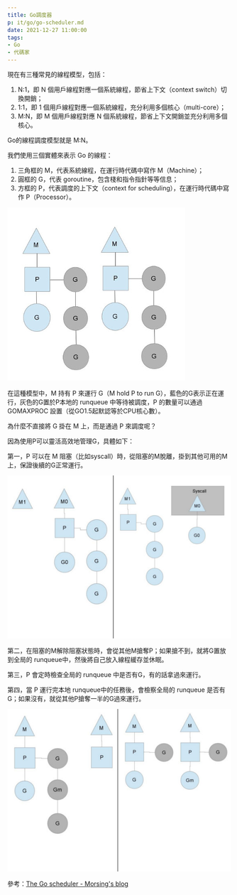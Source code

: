 ```yaml
---
title: Go調度器
p: it/go/go-scheduler.md
date: 2021-12-27 11:00:00
tags:
- Go
- 代碼家
---
```


現在有三種常見的線程模型，包括：
1. N:1，即 N 個用戶線程對應一個系統線程，節省上下文（context switch）切換開銷；
2. 1:1，即 1 個用戶線程對應一個系統線程，充分利用多個核心（multi-core）；
3. M:N，即 M 個用戶線程對應 N 個系統線程，節省上下文開銷並充分利用多個核心。

Go的線程調度模型就是 M:N。

<!-- more -->

我們使用三個實體來表示 Go 的線程：
1. 三角框的 M，代表系統線程，在運行時代碼中寫作 M（Machine）；
2. 圓框的 G，代表 goroutine，包含棧和指令指針等等信息；
3. 方框的 P，代表調度的上下文（context for scheduling），在運行時代碼中寫作 P（Processor）。

![M-P-G](go-scheduler/mpg.png)

在這種模型中，M 持有 P 來運行 G（M hold P to run G），藍色的G表示正在運行，灰色的G置於P本地的 runqueue 中等待被調度，P 的數量可以通過 GOMAXPROC 設置（從GO1.5起默認等於CPU核心數）。

為什麼不直接將 G 掛在 M 上，而是通過 P 來調度呢？

因為使用P可以靈活高效地管理G，具體如下：

第一，P 可以在 M 阻塞（比如syscall）時，從阻塞的M脫離，掛到其他可用的M上，保證後續的G正常運行。

![Syscall](go-scheduler/syscall.jpg)

第二，在阻塞的M解除阻塞狀態時，會從其他M搶奪P；如果搶不到，就將G置放到全局的 runqueue中，然後將自己放入線程緩存並休眠。

第三，P 會定時檢查全局的 runqueue 中是否有G，有的話拿過來運行。

第四，當 P 運行完本地 runqueue中的任務後，會檢察全局的 runqueue 是否有G；如果沒有，就從其他P搶奪一半的G過來運行。

![Steal Work](go-scheduler/steal.jpg)

參考：[The Go scheduler - Morsing's blog](https://www.morsmachine.dk/go-scheduler)
